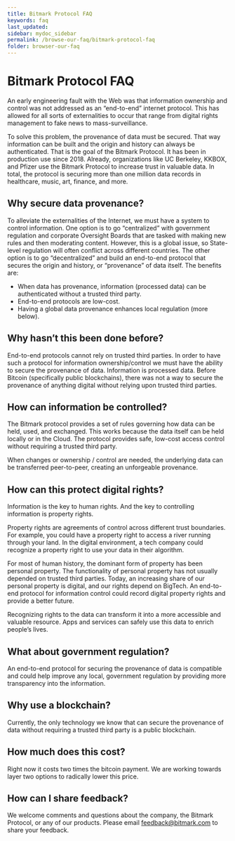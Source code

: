 ```yaml
---
title: Bitmark Protocol FAQ
keywords: faq
last_updated: 
sidebar: mydoc_sidebar
permalink: /browse-our-faq/bitmark-protocol-faq
folder: browser-our-faq
---
```


# Bitmark Protocol FAQ

An early engineering fault with the Web was that information ownership and control was not addressed as an “end-to-end” internet protocol. This has allowed for all sorts of externalities to occur that range from digital rights management to fake news to mass-surveillance. 

To solve this problem, the provenance of data must be secured. That way information can be built and the origin and history can always be authenticated. That is the goal of the Bitmark Protocol. It has been in production use since 2018. Already, organizations like UC Berkeley, KKBOX, and Pfizer use the Bitmark Protocol to increase trust in valuable data. In total, the protocol is securing more than one million data records in healthcare, music, art, finance, and more.

## Why secure data provenance?

To alleviate the externalities of the Internet, we must have a system to control information. One option is to go “centralized” with government regulation and corporate Oversight Boards that are tasked with making new rules and then moderating content. However, this is a global issue, so State-level regulation will often conflict across different countries. The other option is to go “decentralized” and build an end-to-end protocol that secures the origin and history, or “provenance” of data itself. The benefits are:

* When data has provenance, information (processed data) can be authenticated without a trusted third party. 
* End-to-end protocols are low-cost.
* Having a global data provenance enhances local regulation (more below).

## Why hasn’t this been done before?

End-to-end protocols cannot rely on trusted third parties. In order to have such a protocol for information ownership/control we must have the ability to secure the provenance of data. Information is processed data. Before Bitcoin (specifically public blockchains), there was not a way to secure the provenance of anything digital without relying upon trusted third parties. 

## How can information be controlled?

The Bitmark protocol provides a set of rules governing how data can be held, used, and exchanged. This works because the data itself can be held locally or in the Cloud. The protocol provides safe, low-cost access control without requiring a trusted third party.

When changes or ownership / control are needed, the underlying data can be transferred peer-to-peer, creating an unforgeable provenance. 

## How can this protect digital rights? 

Information is the key to human rights. And the key to controlling information is property rights. 

Property rights are agreements of control across different trust boundaries. For example, you could have a property right to access a river running through your land. In the digital environment, a tech company could recognize a property right to use your data in their algorithm. 

For most of human history, the dominant form of property has been personal property. The functionality of personal property has not usually depended on trusted third parties. Today, an increasing share of our personal property is digital, and our rights depend on BigTech. An end-to-end protocol for information control could record digital property rights and provide a better future. 

Recognizing rights to the data can transform it into a more accessible and valuable resource. Apps and services can safely use this data to enrich people’s lives.

## What about government regulation?

An end-to-end protocol for securing the provenance of data is compatible and could help improve any local, government regulation by providing more transparency into the information. 

## Why use a blockchain?

Currently, the only technology we know that can secure the provenance of data without requiring a trusted third party is a public blockchain. 

## How much does this cost?

Right now it costs two times the bitcoin payment. We are working towards layer two options to radically lower this price.

## How can I share feedback?

We welcome comments and questions about the company, the Bitmark Protocol, or any of our products. Please email feedback@bitmark.com to share your feedback. 

